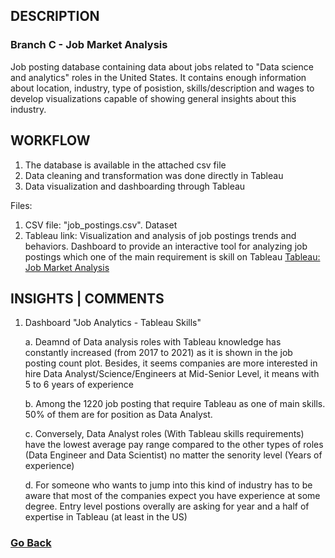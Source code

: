 ## DESCRIPTION

### Branch C - Job Market Analysis
Job posting database containing data about jobs related to "Data science and analytics" roles in the United States. It contains enough information about location, industry, type of posistion, skills/description and wages to develop visualizations capable of showing general insights about this industry. 

## WORKFLOW

1. The database is available in the attached csv file
2. Data cleaning and transformation was done directly in Tableau
3. Data visualization and dashboarding through Tableau

Files:

1. CSV file: "job_postings.csv". Dataset
2. Tableau link: Visualization and analysis of job postings trends and behaviors. Dashboard to provide an interactive tool for analyzing job postings which one of the main requirement is skill on Tableau
[Tableau: Job Market Analysis](https://public.tableau.com/views/JobMarket_16973110717850/JobAnalystics-Tableauskills?:language=en-US&:display_count=n&:origin=viz_share_link)

## INSIGHTS | COMMENTS

1. Dashboard "Job Analytics - Tableau Skills"
   
   a. Deamnd of Data analysis roles with Tableau knowledge has constantly increased (from 2017 to 2021) as it is shown in the job posting count plot. Besides, it seems companies are more interested in hire Data Analyst/Science/Engineers at Mid-Senior Level, it means with 
      5 to 6 years of experience
   
   b. Among the 1220 job posting that require Tableau as one of main skills. 50% of them are for position as Data Analyst.
   
   c. Conversely, Data Analyst roles (With Tableau skills requirements) have the lowest average pay range compared to the other types of roles (Data Engineer and Data Scientist) no matter the senority level (Years of experience)
   
   d. For someone who wants to jump into this kind of industry has to be aware that most of the companies expect you have experience at some degree. Entry level postions overally are asking for year and a half of expertise in Tableau (at least in the US)
   
   
### [Go Back](https://github.com/luis12pez/Tableau-viz)
